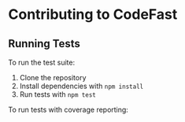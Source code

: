 # Contributing to CodeFast

## Running Tests

To run the test suite:

1. Clone the repository
2. Install dependencies with `npm install`
3. Run tests with `npm test`

To run tests with coverage reporting: